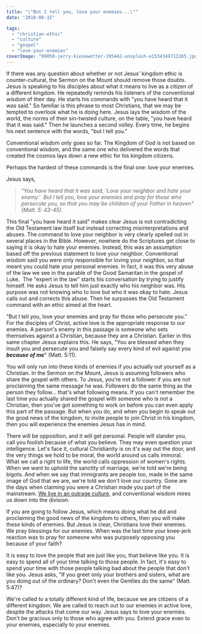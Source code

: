 ```yaml
---
title: "\"But I tell you, love your enemies...\""
date: "2018-08-15"

tags: 
  - "christian-ethic"
  - "culture"
  - "gospel"
  - "love-your-enemies"
coverImage: "99050-jerry-kiesewetter-195442-unsplash-e1534349712265.jpg"
---
```


If there was any question about whether or not Jesus' kingdom ethic is counter-cultural, the Sermon on the Mount should remove those doubts. Jesus is speaking to his disciples about what it means to live as a citizen of a different kingdom. He repeatedly reminds his listeners of the conventional wisdom of their day. He starts his commands with "you have heard that it was said." So familiar is this phrase to most Christians, that we may be tempted to overlook what he is doing here. Jesus lays the wisdom of the world, the norms of their sin-twisted culture, on the table, "you have heard that it was said." Then he launches a second volley. Every time, he begins his next sentence with the words, "but I tell you."

Conventional wisdom only goes so far. The Kingdom of God is not based on conventional wisdom, and the same one who delivered the words that created the cosmos lays down a new ethic for his kingdom citizens.

Perhaps the hardest of these commands is the final one: love your enemies.

Jesus says,

> _"You have heard that it was said, 'Love your neighbor and hate your enemy.'  But I tell you, love your enemies and pray for those who persecute you, so that you may be children of your Father in heaven" (Matt. 5: 43-45)._

This final "you have heard it said" makes clear Jesus is not contradicting the Old Testament law itself but instead correcting misinterpretations and abuses. The command to love your neighbor is very clearly spelled out in several places in the Bible. However, nowhere do the Scriptures get close to saying it is okay to hate your enemies. Instead, this was an assumption based off the previous statement to love your neighbor. Conventional wisdom said you were only responsible for loving your neighbor, so that meant you could hate your personal enemies. In fact, it was this very abuse of the law we see in the parable of the Good Samaritan in the gospel of Luke.  The "expert in the law" starts his conversation by trying to justify himself. He asks Jesus to tell him just exactly who his neighbor was. His purpose was not knowing who to love but who it was okay to hate. Jesus calls out and corrects this abuse. Then he surpasses the Old Testament command with an ethic aimed at the heart.

"But I tell you, love your enemies and pray for those who persecute you." For the disciples of Christ, active love is the appropriate response to our enemies. A person's enemy in this passage is someone who sets themselves against a Christian, because they are a Christian. Earlier in this same chapter Jesus explains this. He says, "You are blessed when they insult you and persecute you and falsely say every kind of evil against you **_because of me_**" (Matt. 5:11).

You will only run into these kinds of enemies if you actually out yourself as a Christian. In the Sermon on the Mount, Jesus is assuming followers who share the gospel with others. To Jesus, you're not a follower if you are not proclaiming the same message he was. Followers do the same thing as the person they follow... that's what following means. If you can't remember the last time you actually shared the gospel with someone who is not a Christian, then you've got something to work on before you can even apply this part of the passage. But when you do, and when you begin to speak out the good news of the kingdom, to invite people to join Christ in his kingdom, then you will experience the enemies Jesus has in mind.

There will be opposition, and it will get personal. People will slander you, call you foolish because of what you believe. They may even question your intelligence. Let's face it, cultural Christianity is on it's way out the door, and the very things we hold to be moral, the world around us calls immoral. What we call a right to life, the world calls oppression of women's rights. When we want to uphold the sanctity of marriage, we're told we're being bigots. And when we say that immigrants are people too, made in the same image of God that we are, we're told we don't love our country. Gone are the days when claiming you were a Christian made you part of the mainstream. [We live in an outrage culture](http://blog.keelancook.com/2018/08/living-like-a-christian-in-an-outrage-culture.html), and conventional wisdom mires us down into the division.

If you are going to follow Jesus, which means doing what he did and proclaiming the good news of the kingdom to others, then you will make these kinds of enemies. But Jesus is clear, Christians love their enemies. We pray blessings for our enemies. When was the last time your knee-jerk reaction was to pray for someone who was purposely opposing you because of your faith?

It is easy to love the people that are just like you, that believe like you. It is easy to spend all of your time talking to those people. In fact, it's easy to spend your time with those people talking bad about the people that don't like you. Jesus asks, "If you greet only your brothers and sisters, what are you doing out of the ordinary? Don't even the Gentiles do the same" (Matt. 5:47)?

We're called to a totally different kind of life, because we are citizens of a different kingdom. We are called to reach out to our enemies in active love, despite the attacks that come our way. Jesus says to love your enemies. Don't be gracious only to those who agree with you. Extend grace even to your enemies, especially to your enemies.
